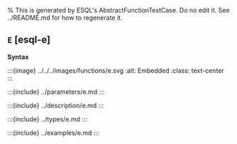 % This is generated by ESQL's AbstractFunctionTestCase. Do no edit it. See ../README.md for how to regenerate it.

## `E` [esql-e]

**Syntax**

:::{image} ../../../images/functions/e.svg
:alt: Embedded
:class: text-center
:::


:::{include} ../parameters/e.md
:::

:::{include} ../description/e.md
:::

:::{include} ../types/e.md
:::

:::{include} ../examples/e.md
:::
